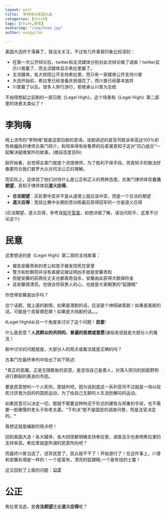 ```yaml
---
layout: post
title:  李狗嗨与美国大选
categories: [think]
tags: [think,随笔]
avatarimg: "/img/head.jpg"
author: wangyifan

---
```


美国大选终于落幕了，我没太关注，不过有几件事我印象比较深刻：

- 在第一次公开辩论后，twitter和主流媒体分别对此次辩论做了调查！twitter显示川普赢了，而主流媒体显示希拉里赢了。
- 主流媒体，各大财团公开支持希拉里。而只有一家媒体公开支持川普
- 大选开始前，希拉里已经准备庆祝烟花了，而川普已经基本放弃
- 川普赢了以后，很多人举行游行，拒绝承认川普为总统

不由得想起之前刷的一部日剧《Legel High》，这个场景和《Legel High》第二部里的场景太类似了！

# 李狗嗨

网上流传的“李狗嗨”就是这部日剧的音译。该剧讲述的是官司胜诉率高达100%却性格偏执的律师古美门研介，和坦率得有些鲁莽的后辈黛真知子这对“凹凸组合”一起解决疑难案件的故事。(摘自百度百科)

刚开始看，会觉得古美门就是个流氓律师，为了胜利不择手段，而真知子的做法好像更符合我们普罗大众对司法公正的理解。

而实际上，这体现了他们对待什么是公正和正义的两种态度。古美门律师体现**合法期望**，真知子律师体现**道义应得**。

- **合法期望**：买彩票中奖并不是从道德上就应该中奖，而是一个合法的期望
- **道义应得**：竞技比赛中长期刻苦训练最后获得冠军的一方是道义应得

(合法期望，道义应得，参考自[知乎答案](https://www.zhihu.com/question/20995916/answer/21332600)，如想详细了解，请访问知乎，这里不讨论这个)

# 民意

这里想说的是《Legel High》第二部的主线故事：

- 被告安藤贵和的老公和孩子被发现死在家里
- 警方和检察院并没有直接证据证明凶手就是安藤贵和
- 但是安藤的前两任丈夫也都离奇自杀，安藤由此获得大额保险金
- 且安藤很漂亮，也很会俘获男人的心，也就是大家眼里的“狐狸精”

你觉得安藤是凶手吗？

岔个话题，就上面的剧情，如果是港剧的话，应该是个神探破案剧！如果是美剧的话，可能是个高智商犯罪！如果是大陆剧的话。。。

《Legel High》从另一个角度来讨论了这个问题！**民意**!

什么是民意？**人民群众的共同的、普遍的思想或意愿**!通俗来说就是大部分人的看法！

剧中讨论的问题就是，大部分人的观点或看法就是正确的吗？

古美门在最终审判中给出了如下陈述:

*真正的恶魔，正是无限膨胀的民意，是坚信自己是善人，对落入阴沟的肮脏野狗进行群殴的善良的市民。

要是民意想判一个人死刑，那就判吧，因为说到底这一系列官司不过就是一场以绞死讨厌鬼为目的的国民运动，为了给自己无聊的人生消愁解闷的运动。

如果民意可以决定一切，那就不需要这种拘泥于形式的建筑与郑重的手续，也不需要一脸傲慢的老头子和老太婆。“下判决”绝不是国民的调查问卷，而是法官决定的。*

我想这就是编剧的观点吧！

回到美国大选！各大媒体、各大财团都明确支持希拉里，调查显示也表明希拉里的支持率高，希拉里就是所谓的民意所向吧？

而最终川普当选了，违背民意了，民众就不干了！开始游行了！在这件事上，川普和安藤处境是一样的！一个是富有，漂亮的狐狸精;一个是有钱的土鳖！

这又回到了上面的问题：**公正**

# 公正

希拉里当选，是**合法期望**还是**道义应得**呢？
